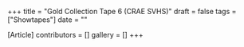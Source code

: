 +++
title = "Gold Collection Tape 6 (CRAE SVHS)"
draft = false
tags = ["Showtapes"]
date = ""

[Article]
contributors = []
gallery = []
+++